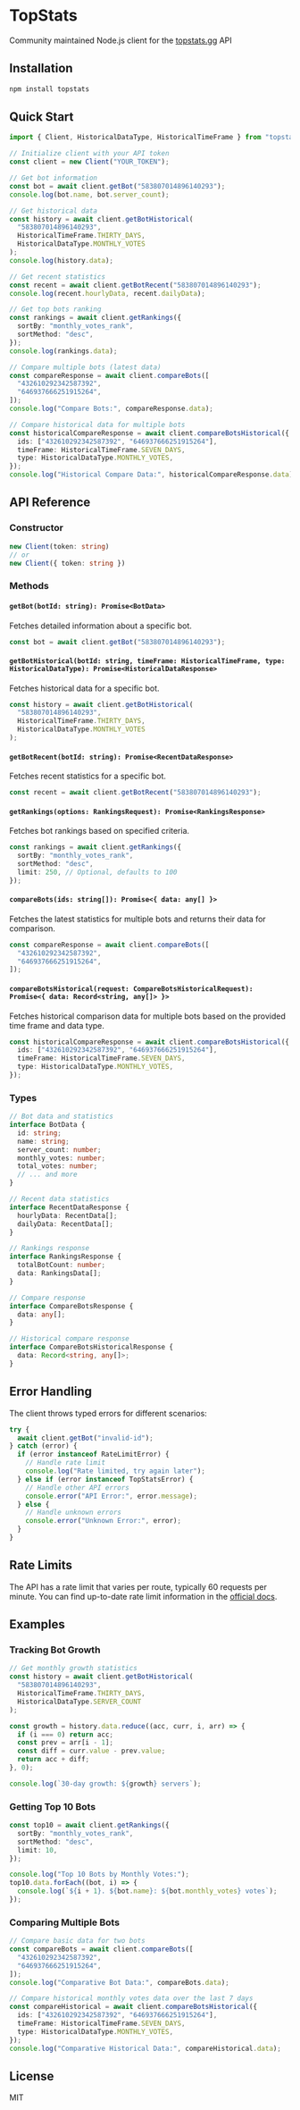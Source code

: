 # TopStats

Community maintained Node.js client for the [topstats.gg](https://topstats.gg) API

## Installation

```bash
npm install topstats
```

## Quick Start

```typescript
import { Client, HistoricalDataType, HistoricalTimeFrame } from "topstats";

// Initialize client with your API token
const client = new Client("YOUR_TOKEN");

// Get bot information
const bot = await client.getBot("583807014896140293");
console.log(bot.name, bot.server_count);

// Get historical data
const history = await client.getBotHistorical(
  "583807014896140293",
  HistoricalTimeFrame.THIRTY_DAYS,
  HistoricalDataType.MONTHLY_VOTES
);
console.log(history.data);

// Get recent statistics
const recent = await client.getBotRecent("583807014896140293");
console.log(recent.hourlyData, recent.dailyData);

// Get top bots ranking
const rankings = await client.getRankings({
  sortBy: "monthly_votes_rank",
  sortMethod: "desc",
});
console.log(rankings.data);

// Compare multiple bots (latest data)
const compareResponse = await client.compareBots([
  "432610292342587392",
  "646937666251915264",
]);
console.log("Compare Bots:", compareResponse.data);

// Compare historical data for multiple bots
const historicalCompareResponse = await client.compareBotsHistorical({
  ids: ["432610292342587392", "646937666251915264"],
  timeFrame: HistoricalTimeFrame.SEVEN_DAYS,
  type: HistoricalDataType.MONTHLY_VOTES,
});
console.log("Historical Compare Data:", historicalCompareResponse.data);
```

## API Reference

### Constructor

```typescript
new Client(token: string)
// or
new Client({ token: string })
```

### Methods

#### `getBot(botId: string): Promise<BotData>`

Fetches detailed information about a specific bot.

```typescript
const bot = await client.getBot("583807014896140293");
```

#### `getBotHistorical(botId: string, timeFrame: HistoricalTimeFrame, type: HistoricalDataType): Promise<HistoricalDataResponse>`

Fetches historical data for a specific bot.

```typescript
const history = await client.getBotHistorical(
  "583807014896140293",
  HistoricalTimeFrame.THIRTY_DAYS,
  HistoricalDataType.MONTHLY_VOTES
);
```

#### `getBotRecent(botId: string): Promise<RecentDataResponse>`

Fetches recent statistics for a specific bot.

```typescript
const recent = await client.getBotRecent("583807014896140293");
```

#### `getRankings(options: RankingsRequest): Promise<RankingsResponse>`

Fetches bot rankings based on specified criteria.

```typescript
const rankings = await client.getRankings({
  sortBy: "monthly_votes_rank",
  sortMethod: "desc",
  limit: 250, // Optional, defaults to 100
});
```

#### `compareBots(ids: string[]): Promise<{ data: any[] }>` 

Fetches the latest statistics for multiple bots and returns their data for comparison.

```typescript
const compareResponse = await client.compareBots([
  "432610292342587392",
  "646937666251915264",
]);
```

#### `compareBotsHistorical(request: CompareBotsHistoricalRequest): Promise<{ data: Record<string, any[]> }>` 

Fetches historical comparison data for multiple bots based on the provided time frame and data type.

```typescript
const historicalCompareResponse = await client.compareBotsHistorical({
  ids: ["432610292342587392", "646937666251915264"],
  timeFrame: HistoricalTimeFrame.SEVEN_DAYS,
  type: HistoricalDataType.MONTHLY_VOTES,
});
```

### Types

```typescript
// Bot data and statistics
interface BotData {
  id: string;
  name: string;
  server_count: number;
  monthly_votes: number;
  total_votes: number;
  // ... and more
}

// Recent data statistics
interface RecentDataResponse {
  hourlyData: RecentData[];
  dailyData: RecentData[];
}

// Rankings response
interface RankingsResponse {
  totalBotCount: number;
  data: RankingsData[];
}

// Compare response
interface CompareBotsResponse {
  data: any[];
}

// Historical compare response
interface CompareBotsHistoricalResponse {
  data: Record<string, any[]>;
}
```

## Error Handling

The client throws typed errors for different scenarios:

```typescript
try {
  await client.getBot("invalid-id");
} catch (error) {
  if (error instanceof RateLimitError) {
    // Handle rate limit
    console.log("Rate limited, try again later");
  } else if (error instanceof TopStatsError) {
    // Handle other API errors
    console.error("API Error:", error.message);
  } else {
    // Handle unknown errors
    console.error("Unknown Error:", error);
  }
}
```

## Rate Limits

The API has a rate limit that varies per route, typically 60 requests per minute. You can find up-to-date rate limit information in the [official docs](https://docs.topstats.gg/authentication/ratelimits/).

## Examples

### Tracking Bot Growth

```typescript
// Get monthly growth statistics
const history = await client.getBotHistorical(
  "583807014896140293",
  HistoricalTimeFrame.THIRTY_DAYS,
  HistoricalDataType.SERVER_COUNT
);

const growth = history.data.reduce((acc, curr, i, arr) => {
  if (i === 0) return acc;
  const prev = arr[i - 1];
  const diff = curr.value - prev.value;
  return acc + diff;
}, 0);

console.log(`30-day growth: ${growth} servers`);
```

### Getting Top 10 Bots

```typescript
const top10 = await client.getRankings({
  sortBy: "monthly_votes_rank",
  sortMethod: "desc",
  limit: 10,
});

console.log("Top 10 Bots by Monthly Votes:");
top10.data.forEach((bot, i) => {
  console.log(`${i + 1}. ${bot.name}: ${bot.monthly_votes} votes`);
});
```

### Comparing Multiple Bots

```typescript
// Compare basic data for two bots
const compareBots = await client.compareBots([
  "432610292342587392",
  "646937666251915264",
]);
console.log("Comparative Bot Data:", compareBots.data);

// Compare historical monthly votes data over the last 7 days
const compareHistorical = await client.compareBotsHistorical({
  ids: ["432610292342587392", "646937666251915264"],
  timeFrame: HistoricalTimeFrame.SEVEN_DAYS,
  type: HistoricalDataType.MONTHLY_VOTES,
});
console.log("Comparative Historical Data:", compareHistorical.data);
```

## License

MIT
